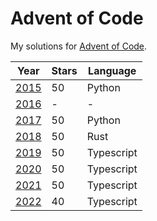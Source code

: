 # Advent of Code

My solutions for [Advent of Code](https://adventofcode.com).

| Year                                  | Stars | Language   |
| ------------------------------------- | ----- | ---------- |
| [2015](https://adventofcode.com/2015) | 50    | Python     |
| [2016](https://adventofcode.com/2016) | -     | -          |
| [2017](https://adventofcode.com/2017) | 50    | Python     |
| [2018](https://adventofcode.com/2018) | 50    | Rust       |
| [2019](https://adventofcode.com/2019) | 50    | Typescript |
| [2020](https://adventofcode.com/2020) | 50    | Typescript |
| [2021](https://adventofcode.com/2021) | 50    | Typescript |
| [2022](https://adventofcode.com/2022) | 40    | Typescript |
